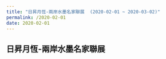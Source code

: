```yaml
---
title: "日昇月恆-兩岸水墨名家聯展  (2020-02-01 ~ 2020-03-02)"
permalink: /2020-02-01
date: 2020-02-01
---
```

## 日昇月恆-兩岸水墨名家聯展

